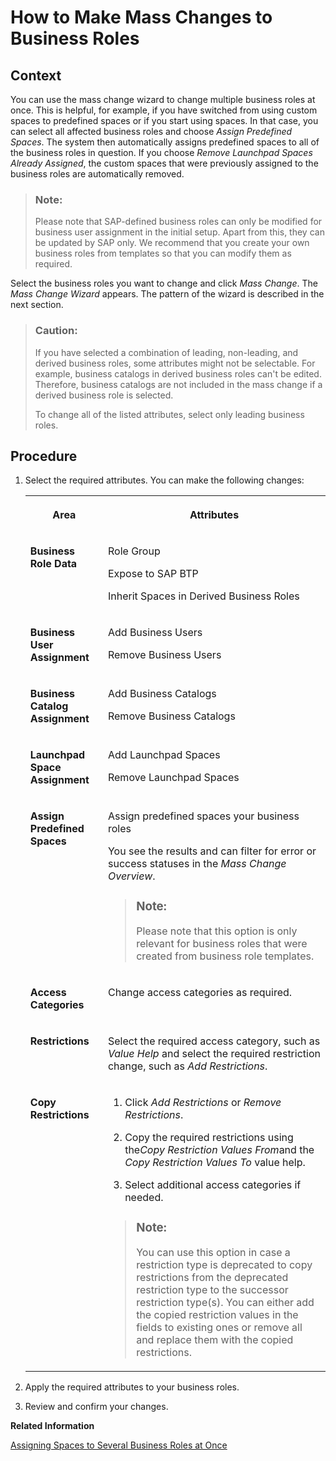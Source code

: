 <!-- loio07a3a58ecdbb481cab76fc4e867811cb -->

# How to Make Mass Changes to Business Roles



<a name="loio07a3a58ecdbb481cab76fc4e867811cb__HowToMakeMassChangesBusinessRoles_context"/>

## Context

You can use the mass change wizard to change multiple business roles at once. This is helpful, for example, if you have switched from using custom spaces to predefined spaces or if you start using spaces. In that case, you can select all affected business roles and choose *Assign Predefined Spaces*. The system then automatically assigns predefined spaces to all of the business roles in question. If you choose *Remove Launchpad Spaces Already Assigned*, the custom spaces that were previously assigned to the business roles are automatically removed.

> ### Note:  
> Please note that SAP-defined business roles can only be modified for business user assignment in the initial setup. Apart from this, they can be updated by SAP only. We recommend that you create your own business roles from templates so that you can modify them as required.

Select the business roles you want to change and click *Mass Change*. The *Mass Change Wizard* appears. The pattern of the wizard is described in the next section.

> ### Caution:  
> If you have selected a combination of leading, non-leading, and derived business roles, some attributes might not be selectable. For example, business catalogs in derived business roles can't be edited. Therefore, business catalogs are not included in the mass change if a derived business role is selected.
> 
> To change all of the listed attributes, select only leading business roles.



<a name="loio07a3a58ecdbb481cab76fc4e867811cb__HowToMakeMassChangesBusinessRoles_steps"/>

## Procedure

1.  Select the required attributes. You can make the following changes:


    <table>
    <tr>
    <th valign="top">

    Area
    
    </th>
    <th valign="top">

    Attributes
    
    </th>
    </tr>
    <tr>
    <td valign="top">
    
    **Business Role Data**
    
    </td>
    <td valign="top">
    
    Role Group

    Expose to SAP BTP

    Inherit Spaces in Derived Business Roles
    
    </td>
    </tr>
    <tr>
    <td valign="top">
    
    **Business User Assignment**
    
    </td>
    <td valign="top">
    
    Add Business Users

    Remove Business Users
    
    </td>
    </tr>
    <tr>
    <td valign="top">
    
    **Business Catalog Assignment**
    
    </td>
    <td valign="top">
    
    Add Business Catalogs

    Remove Business Catalogs
    
    </td>
    </tr>
    <tr>
    <td valign="top">
    
    **Launchpad Space Assignment**
    
    </td>
    <td valign="top">
    
    Add Launchpad Spaces

    Remove Launchpad Spaces
    
    </td>
    </tr>
    <tr>
    <td valign="top">
    
    **Assign Predefined Spaces**
    
    </td>
    <td valign="top">
    
    Assign predefined spaces your business roles

    You see the results and can filter for error or success statuses in the *Mass Change Overview*.

    > ### Note:  
    > Please note that this option is only relevant for business roles that were created from business role templates.


    
    </td>
    </tr>
    <tr>
    <td valign="top">
    
    **Access Categories**
    
    </td>
    <td valign="top">
    
    Change access categories as required.
    
    </td>
    </tr>
    <tr>
    <td valign="top">
    
    **Restrictions**
    
    </td>
    <td valign="top">
    
    Select the required access category, such as *Value Help* and select the required restriction change, such as *Add Restrictions*.
    
    </td>
    </tr>
    <tr>
    <td valign="top">
    
    **Copy Restrictions**
    
    </td>
    <td valign="top">
    
    1.  Click *Add Restrictions* or *Remove Restrictions*.

    2.  Copy the required restrictions using the*Copy Restriction Values From*and the *Copy Restriction Values To* value help.
    3.  Select additional access categories if needed.

    > ### Note:  
    > You can use this option in case a restriction type is deprecated to copy restrictions from the deprecated restriction type to the successor restriction type\(s\). You can either add the copied restriction values in the fields to existing ones or remove all and replace them with the copied restrictions.


    
    </td>
    </tr>
    </table>
    
2.  Apply the required attributes to your business roles.

3.  Review and confirm your changes.


**Related Information**  


[Assigning Spaces to Several Business Roles at Once](https://help.sap.com/docs/SAP_S4HANA_CLOUD/4fc8d03390c342da8a60f8ee387bca1a/af2b6ad24bd94047bc5e0d84ecc7ebe3.html?version=latest)

 <?sap-ot O2O class="- topic/link " href="376bdf15d848467da5b2383454d53a24.xml" text="" desc="" xtrc="link:2" xtrf="file:/home/builder/src/dita-all/jjq1673438782153/loio2080d0faf9d84ce6aa14caa4caa32935_en-US/src/content/localization/en-us/07a3a58ecdbb481cab76fc4e867811cb.xml" output-class="" outputTopicFile="file:/home/builder/tp.net.sf.dita-ot/2.3/plugins/com.elovirta.dita.markdown_1.3.0/xsl/dita2markdownImpl.xsl" ?> 

